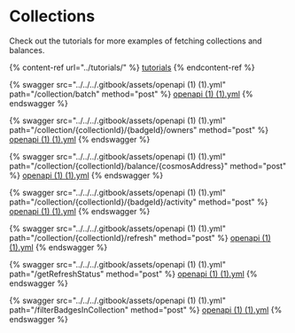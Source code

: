 # Collections

Check out the tutorials for more examples of fetching collections and balances.

{% content-ref url="../tutorials/" %}
[tutorials](../tutorials/)
{% endcontent-ref %}



{% swagger src="../../../.gitbook/assets/openapi (1) (1).yml" path="/collection/batch" method="post" %}
[openapi (1) (1).yml](<../../../.gitbook/assets/openapi (1) (1).yml>)
{% endswagger %}

{% swagger src="../../../.gitbook/assets/openapi (1) (1).yml" path="/collection/{collectionId}/{badgeId}/owners" method="post" %}
[openapi (1) (1).yml](<../../../.gitbook/assets/openapi (1) (1).yml>)
{% endswagger %}

{% swagger src="../../../.gitbook/assets/openapi (1) (1).yml" path="/collection/{collectionId}/balance/{cosmosAddress}" method="post" %}
[openapi (1) (1).yml](<../../../.gitbook/assets/openapi (1) (1).yml>)
{% endswagger %}

{% swagger src="../../../.gitbook/assets/openapi (1) (1).yml" path="/collection/{collectionId}/{badgeId}/activity" method="post" %}
[openapi (1) (1).yml](<../../../.gitbook/assets/openapi (1) (1).yml>)
{% endswagger %}

{% swagger src="../../../.gitbook/assets/openapi (1) (1).yml" path="/collection/{collectionId}/refresh" method="post" %}
[openapi (1) (1).yml](<../../../.gitbook/assets/openapi (1) (1).yml>)
{% endswagger %}

{% swagger src="../../../.gitbook/assets/openapi (1) (1).yml" path="/getRefreshStatus" method="post" %}
[openapi (1) (1).yml](<../../../.gitbook/assets/openapi (1) (1).yml>)
{% endswagger %}

{% swagger src="../../../.gitbook/assets/openapi (1) (1).yml" path="/filterBadgesInCollection" method="post" %}
[openapi (1) (1).yml](<../../../.gitbook/assets/openapi (1) (1).yml>)
{% endswagger %}
